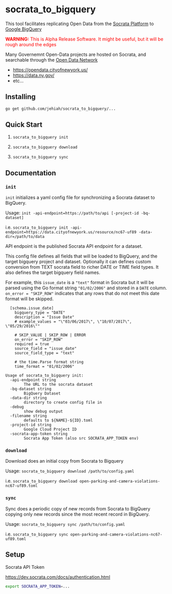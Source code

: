 # socrata_to_bigquery

This tool facilitates replicating Open Data from the [Socrata Platform](https://socrata.com/) to [Google BigQuery](https://cloud.google.com/bigquery/)

<div style="color:red"><strong>WARNING:</strong> This is Alpha Release Software. It might be useful, but it will be rough around the edges</div>

Many Governemnt Open-Data projects are hosted on Socrata, and searchable through the [Open Data Network](https://www.opendatanetwork.com/)

* https://opendata.cityofnewyork.us/
* https://data.ny.gov/
* etc...

## Installing

```bash
go get github.com/jehiah/socrata_to_bigquery/...
```

## Quick Start

1. `socrata_to_bigquery init`

2. `socrata_to_bigquery download`

3. `socrata_to_bigquery sync`


## Documentation

### `init`

`init` initializes a yaml config file for synchronizing a Socrata dataset to BigQuery. 

Usage: `init -api-endpoint=https://path/to/api [-project-id -bq-dataset]`

i.e. `socrata_to_bigquery init -api-endpoint=https://data.cityofnewyork.us/resource/nc67-uf89 -data-dir=/path/to/data`

API endpoint is the published Socrata API endpoint for a dataset.

This config file defines all fields that will be loaded to BigQuery, and the target bigquery project and dataset. Optionally it can defines custom conversion from TEXT socrata field to richer DATE or TIME field types. It also defines the target bigquery field names.

For example, this `issue_date` is a `"text"` format in Socrata but it will be parsed using the Go format string `"01/02/2006"` and stored in a `DATE` column. `on_error = "SKIP_ROW"` indicates that any rows that do not meet this date format will be skipped.

```
  [schema.issue_date]
    bigquery_type = "DATE"
    description = "Issue Date"
    # example_values = "\"03/06/2017\", \"10/07/2017\", \"05/29/2016\""

    # SKIP_VALUE | SKIP_ROW | ERROR 
    on_error = "SKIP_ROW"
    required = true
    source_field = "issue_date"
    source_field_type = "text"

    # the time.Parse format string
    time_format = "01/02/2006"
```


```
Usage of socrata_to_bigquery init:
  -api-endpoint string
    	The URL to the socrata dataset
  -bq-dataset string
    	BigQuery Dataset
  -data-dir string
    	directory to create config file in
  -debug
    	show debug output
  -filename string
    	defaults to ${NAME}-${ID}.toml
  -project-id string
    	Google Cloud Project ID
  -socrata-app-token string
    	Socrata App Token (also src SOCRATA_APP_TOKEN env)
```

### `download`

Download does an initial copy from Socrata to Bigquery

Usage: `socrata_to_bigquery download /path/to/config.yaml`

i.e. `socrata_to_bigquery download open-parking-and-camera-violations-nc67-uf89.toml`

### `sync`

Sync does a periodic copy of new records from Socrata to BigQuery copying only new records since the most recent record in BigQuery.

Usage: `socrata_to_bigquery sync /path/to/config.yaml`

i.e. `socrata_to_bigquery sync open-parking-and-camera-violations-nc67-uf89.toml`

## Setup

Socrata API Token

https://dev.socrata.com/docs/authentication.html

```bash
export SOCRATA_APP_TOKEN=...
```
